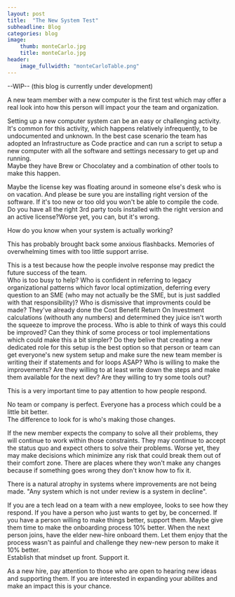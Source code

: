 ```yaml
---
layout: post
title:  "The New System Test"
subheadline: Blog
categories: blog
image:
    thumb: monteCarlo.jpg
    title: monteCarlo.jpg
header:
    image_fullwidth: "monteCarloTable.png"
---
```

--WIP--
(this blog is currently under development)

A new team member with a new computer is the first test which may offer a real look into how this person will impact your the team and organization.  

Setting up a new computer system can be an easy or challenging activity.
It's common for this activity, which happens relatively infrequently, to be undocumented and unknown.
In the best case scenario the team has adopted an Infrastructure as Code practice and can run a script to setup a new computer with all the software and settings necessary to get up and running.  
Maybe they have Brew or Chocolatey and a combination of other tools to make this happen.  

Maybe the license key was floating around in someone else's desk who is on vacation.
And please be sure you are installing right version of the software.  If it's too new or too old you won't be able to compile the code. Do you have all the right 3rd party tools installed with the right version and an active license?Worse yet, you can, but it's wrong.  


How do you know when your system is actually working? 

This has probably brought back some anxious flashbacks. Memories of overwhelming times with too little support arrise.  

This is a test because how the people involve response may predict the future success of the team.  
Who is too busy to help?
Who is confident in referring to legacy organizational patterns which favor local optimization, deferring every question to an SME (who may not actually be the SME, but is just saddled with that responsibility)?
Who is dismissive that improvments could be made? They've already done the Cost Benefit Return On Investment calculations (withouth any numbers) and determined they juice isn't worth the squeeze to improve the process.
Who is able to think of ways this could be improved?  Can they think of some process or tool implementations which could make this a bit simpler?  Do they belive that creating a new dedicated role for this setup is the best option so that person or team can get everyone's new system setup and make sure the new team member is writing their if statements and for loops ASAP?
Who is willing to make the improvements?
Are they willing to at least write down the steps and make them available for the next dev?
Are they willing to try some tools out?

This is a very important time to pay attention to how people respond.  

No team or company is perfect. Everyone has a process which could be a little bit better.  
The difference to look for is who's making those changes.  

If the new member expects the company to solve all their problems, they will continue to work within those constraints.  They may continue to accept the status quo and  expect others to solve their problems.  Worse yet, they may make decisions which minimize any risk that could break them out of their comfort zone.  There are places where they won't make any changes because if something goes wrong they don't know how to fix it.  

There is a natural atrophy in systems where improvements are not being made.
"Any system which is not under review is a system in decline".

If you are a tech lead on a team with a new employee, looks to see how they respond.  If  you have a person who just wants to get by, be concerned.  If you have a person willing to make things better, support them.  Maybe give them time to make the onboarding process 10% better.  When the next person joins, have the elder new-hire onboard them.  Let them enjoy that the process wasn't as painful and challenge they new-new person to make it 10% better.  
Establish that mindset up front.  Support it. 

As a new hire, pay attention to those who are open to hearing new ideas and supporting them.  If you are interested in expanding your abilites and make an impact this is your chance.  
